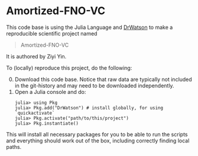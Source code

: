 # Amortized-FNO-VC

This code base is using the Julia Language and [DrWatson](https://juliadynamics.github.io/DrWatson.jl/stable/)
to make a reproducible scientific project named
> Amortized-FNO-VC

It is authored by Ziyi Yin.

To (locally) reproduce this project, do the following:

0. Download this code base. Notice that raw data are typically not included in the
   git-history and may need to be downloaded independently.
1. Open a Julia console and do:
   ```
   julia> using Pkg
   julia> Pkg.add("DrWatson") # install globally, for using `quickactivate`
   julia> Pkg.activate("path/to/this/project")
   julia> Pkg.instantiate()
   ```

This will install all necessary packages for you to be able to run the scripts and
everything should work out of the box, including correctly finding local paths.
